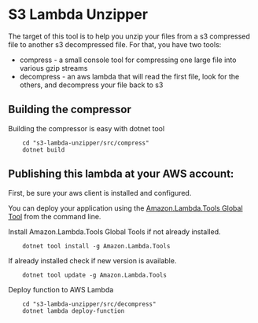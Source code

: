 # S3 Lambda Unzipper

The target of this tool is to help you unzip your files from a s3 compressed file to another s3 decompressed file.
For that, you have two tools:
* compress - a small console tool for compressing one large file into various gzip streams
* decompress - an aws lambda that will read the first file, look for the others, and decompress your file back to s3

## Building the compressor
Building the compressor is easy with dotnet tool

```
    cd "s3-lambda-unzipper/src/compress"
    dotnet build
```

## Publishing this lambda at your AWS account:

First, be sure your aws client is installed and configured.

You can deploy your application using the [Amazon.Lambda.Tools Global Tool](https://github.com/aws/aws-extensions-for-dotnet-cli#aws-lambda-amazonlambdatools) from the command line.

Install Amazon.Lambda.Tools Global Tools if not already installed.
```
    dotnet tool install -g Amazon.Lambda.Tools
```

If already installed check if new version is available.
```
    dotnet tool update -g Amazon.Lambda.Tools
```

Deploy function to AWS Lambda
```
    cd "s3-lambda-unzipper/src/decompress"
    dotnet lambda deploy-function
```
